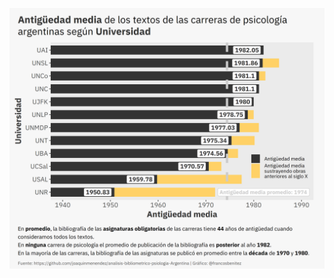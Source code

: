 ![Average age of the texts of Argentine psychology majors](/antiguedad.png "Average age of the texts of Argentine psychology majors ")
